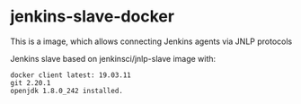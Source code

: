# jenkins-slave-docker

This is a image, which allows connecting Jenkins agents via JNLP protocols

Jenkins slave based on jenkinsci/jnlp-slave image with:

```
docker client latest: 19.03.11
git 2.20.1
openjdk 1.8.0_242 installed.
```
